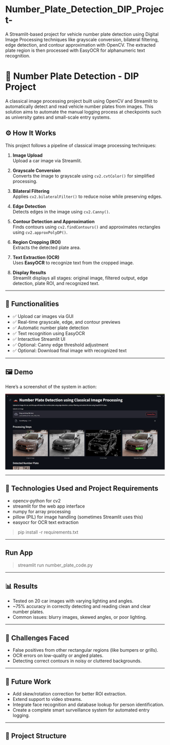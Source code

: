 # Number_Plate_Detection_DIP_Project-
A Streamlit-based project for vehicle number plate detection using Digital Image Processing techniques like grayscale conversion, bilateral filtering, edge detection, and contour approximation with OpenCV. The extracted plate region is then processed with EasyOCR for alphanumeric text recognition.
# 🚗 Number Plate Detection - DIP Project

A classical image processing project built using OpenCV and Streamlit to automatically detect and read vehicle number plates from images. This solution aims to automate the manual logging process at checkpoints such as university gates and small-scale entry systems.


## ⚙️ How It Works

This project follows a pipeline of classical image processing techniques:

1. **Image Upload**  
   Upload a car image via Streamlit.

2. **Grayscale Conversion**  
   Converts the image to grayscale using `cv2.cvtColor()` for simplified processing.

3. **Bilateral Filtering**  
   Applies `cv2.bilateralFilter()` to reduce noise while preserving edges.

4. **Edge Detection**  
   Detects edges in the image using `cv2.Canny()`.

5. **Contour Detection and Approximation**  
   Finds contours using `cv2.findContours()` and approximates rectangles using `cv2.approxPolyDP()`.

6. **Region Cropping (ROI)**  
   Extracts the detected plate area.

7. **Text Extraction (OCR)**  
   Uses **EasyOCR** to recognize text from the cropped image.

8. **Display Results**  
   Streamlit displays all stages: original image, filtered output, edge detection, plate ROI, and recognized text.

---

## 🧰 Functionalities

- ✅ Upload car images via GUI  
- ✅ Real-time grayscale, edge, and contour previews  
- ✅ Automatic number plate detection  
- ✅ Text recognition using EasyOCR  
- ✅ Interactive Streamlit UI  
- ✅ Optional: Canny edge threshold adjustment  
- ✅ Optional: Download final image with recognized text

---

## 🖼️ Demo

Here’s a screenshot of the system in action:

![Demo Screenshot](Demo_Screenshots/testing_Screenshot_3.jpg)


---

## 🔧 Technologies Used and Project Requirements

- opencv-python for cv2
- streamlit for the web app interface
- numpy for array processing
- pillow (PIL) for image handling (sometimes Streamlit uses this)
- easyocr for OCR text extraction

> pip install -r requirements.txt
---

## Run App
> streamlit run number_plate_code.py

---

## 📊 Results

- Tested on 20 car images with varying lighting and angles.
- ~75% accuracy in correctly detecting and reading clean and clear number plates.
- Common issues: blurry images, skewed angles, or poor lighting.

---

## 🚧 Challenges Faced

- False positives from other rectangular regions (like bumpers or grills).
- OCR errors on low-quality or angled plates.
- Detecting correct contours in noisy or cluttered backgrounds.

---

## 🔮 Future Work

- Add skew/rotation correction for better ROI extraction.
- Extend support to video streams.
- Integrate face recognition and database lookup for person identification.
- Create a complete smart surveillance system for automated entry logging.

---

## 📁 Project Structure

